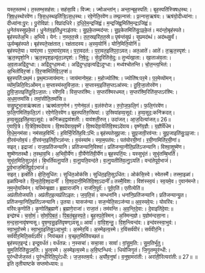 

  
यस्त॒स्तम्भ॑। त॒स्तम्भ॒सह॑स:। सह॑सा॒वि। विज्म:। ज्मोअन्ता॑न्। अन्ता॒न्बृह॒स्पति॑:। बृह॒स्पति॑स्त्रिषध॒स्थ:। त्रि॒ष॒ध॒स्थोरवे॑ण। त्रि॒स॒ध॒स्थइति॑त्रि॒ऽस॒ध॒स्थ:। रवे॒णॆति॒रवे॑ण॥ तम्प्र॒त्नास॑:। प्र॒त्नास॒ऋष॑य:। ऋष॑यो॒दीध्या॑ना:। दीध्या॑ना:पु॒र:। पु॒रोविप्रा॑:। विप्रा॑दधिरे। द॒धि॒रे॒म॒न्द्रजि॑ह्वं। म॒न्द्रजि॑ह्व॒मिति॑म॒न्द्रऽजि॑ह्वं॥  
धु॒नेत॑यस्सुप्रके॒तं। धु॒नेत॑य॒इति॑धु॒नऽइ॑तय:। सु॒प्र॒के॒तम्मद॑न्त:। सु॒प्र॒केतमिति॑सु॒ऽप्र॒के॒तं। मद॑न्तो॒बृह॑स्पते। बृह॑स्पतेअ॒भि। अ॒भिये। येन॑:। न॒स्त॒त॒स्रे। त॒त॒स्रइरि॑त॒त॒स्रे॥ पृष॑न्तंसृ॒प्रं। सृ॒प्रमद॑ब्धं। अद॑ब्धमू॒र्वं। ऊ॒र्वम्बृह॑स्पते। बृह॑स्पते॒रक्ष॑तात्। रक्ष॑तादस्य। अ॒स्य॒योनिं॑। योनि॒मिति॒योनिं॑॥  
बृह॑स्पते॒या। याप॑र॒मा। प॒र॒माप॑रा॒वत्। प॒रा॒वदत॑:। प॒रा॒वत॒इति॑प॒रा॒ऽवत्। अत॒आते॑। आते॑। त॒ऋ॒त॒स्पृश॑:। ऋ॒त॒स्पृशो॒नि। ऋ॒त॒स्पृश॒इत्यृ॑त॒ऽस्पृश॑:। नि॒षे॒दु:। से॒दुरिति॑से॒दु:॥ तुभ्यं॑खा॒ता:। खा॒ताअ॑व॒ता:। अ॒व॒ताअद्रि॑दुग्धा:। अद्रि॑दुग्धा॒मध्व॑:। अद्रि॑दुग्धा॒इत्यद्रि॑ऽदुग्धा:। मध्व॑श्चोतन्ति। चो॒त॒न्त्य॒भित॑:। अ॒भितो॑विर॒प्शं। वि॒र॒प्शमिति॑वि॒ऽर॒प्शं॥  
बृह॒स्पति॑:प्रथ॒मं। प्र॒थ॒मञ्जाय॑मान:। जाय॑मानोम॒ह:। म॒होज्योति॑ष:। ज्योति॑ष:पर॒मे। प॒र॒मेव्यो॑मन्। व्यो॑म॒न्निति॒विऽओ॑मन्॥ स॒प्तास्य॑स्तुविजा॒त:। स॒प्तास्य॒इति॑स॒प्तऽआ॑स्य:। तु॒वि॒जा॒तोरवे॑ण। तु॒वि॒जा॒तइति॑तु॒वि॒ऽजा॒त:। रवे॑ण॒वि। विस॒प्तर॑श्मि:। स॒प्तर॑श्मिरधमत्। स॒प्तर॑श्मि॒रिति॑स॒प्तऽर॑श्मि:। अ॒ध॒म॒त्तमां॑सि। तमां॒सीति॒तमां॑सि॥  
ससु॒ष्टुभा॒सऋ॑क्वता। ऋक्व॑ताग॒णेन॑। ग॒णेन॑व॒लं। व॒लंरु॑रोज। रु॒रो॒ज॒फ॒लि॒गं। फ॒लि॒गंरवे॑ण। फ॒लि॒गमिति॑फ॒लि॒ऽगं। रवे॒णेति॒रवे॑ण॥ बृह॒स्पति॑रु॒स्रिया॑:। उ॒स्रिया॑हव्य॒सूद॑:। ह॒व्य॒सूद॒:कनि॑क्रदत्। ह॒व्य॒सूद॒इति॑ह॒व्य॒ऽसूद॑:। कनि॑क्रद॒द्वाव॑शती:। वाव॑शती॒रुत्। उदा॑जत्। आ॒ज॒दित्या॑जत्॥ 26॥  
ए॒वापि॒त्रे। पि॒त्रेवि॒श्वदे॑वाय। वि॒श्वदे॑वाय॒वृष्णॆ॑। वि॒श्वदे॑वा॒येति॑वि॒श्वऽदे॑वाय। वृष्णे॑य॒ज्ञै:। य॒ज्ञैर्वि॑धेम। वि॒धे॒म॒नम॑सा। नम॑साह॒विर्भि॑:। ह॒विर्भि॒रिति॑ह॒वि:ऽभि॑:॥ बृह॑स्पतेसुप्र॒जा:। सु॒प्र॒जावी॒रव॑न्त:। सु॒प्र॒जाइति॑सु॒ऽप्र॒जा:। वी॒रव॑न्तोव॒यं। वी॒रव॑न्त॒इति॑वी॒रऽव॑न्त:। व॒यंस्या॑म। स्या॒म॒पत॑य:। पत॑योरयी॒णां। र॒यी॒णामिति॑र॒यी॒णां॥  
सइत्। इद्राजा॑। राजा॒प्रति॑जन्यानि। प्रति॑जन्यानि॒विश्वा॑। प्रति॑जन्या॒नीति॒प्रति॑ऽजन्यानि। विश्वा॒शुष्मे॑ण। शुष्मे॑णतस्थौ। त॒स्था॒व॒भि। अ॒भिवी॒र्ये॑ण। वी॒र्येणेति॑वी॒र्ये॑ण॥ बृह॒स्पतिं॒य:। यस्सुभृ॑तं। सुभृ॑तम्बि॒भर्ति॑। सुभृ॑त॒मिति॒सुऽभृ॑तं। बि॒भर्ति॑वल्गू॒यति॑। व॒ल्गू॒यति॒वन्द॑ते। व॒ल्गु॒यतीति॑व॒ल्गु॒ऽयति॑। वन्द॑तेपूर्व॒भाजं॑। पू॒र्व॒भाज॒मिति॑पू॒र्व॒ऽभाजं॑॥  
सइत्। इत्क्षे॑ति। क्षे॒ति॒सुधि॑त:। सुधि॑त॒ओक॑सि। सुधि॑त॒इति॒सुऽधि॑त:। ओक॑सि॒स्वे। स्वेतस्मै॑। तस्मा॒इळा॑। इळा॑पिन्वते। पि॒न्व॒ते॒वि॒श्व॒दानीं॑ । वि॒श्व॒दानी॒मिति॑वि॒श्व॒ऽदानीं॑॥ तस्मै॒विश:। विश॑स्स्व॒यं। स्व॒यमे॒व। ए॒वान॑मन्ते। न॒म॒न्ते॒यस्मि॑न्। यस्मि॑न्ब्र॒ह्मा। ब्र॒ह्माराज॑नि। राज॑नि॒पूर्व॑:। पूर्व॒एति॑। एतीत्येति॑॥  
अप्र॑तीतोजयति। अप्र॑तीत॒इत्यप्र॑तिऽइत:। ज॒य॒ति॒सं। सन्धना॑नि। धना॑नि॒प्रति॑जन्यानि। प्रति॑जन्यान्यु॒त। प्रति॑जन्या॒निति॒प्रति॑ऽजन्यानि। उ॒तया। यासज॑न्या। सज॒न्येति॒सऽज॑न्या॥ अ॒व॒स्यवे॒य:। योवरि॑व:। वरि॑व:कृ॒णॊति॑। कृ॒णोति॑ब्र॒ह्मणे॑। ब्र॒ह्मणे॒राजा॑। राजा॒तं। तम॑वन्ति। अ॒व॒न्ति॒दे॒वा:। दे॒वाइति॑दे॒वा:॥  
इन्द्र॑श्च। च॒सो॒मं॒। सो॒मं॒पि॒ब॒तं॒। पि॒ब॒तं॒बृ॒ह॒स्प॒ते॒। बृ॒ह॒स्प॒ते॒स्मिन्। अ॒स्मिन्य॒ज्ञे। य॒ज्ञेम॑न्दसा॒ना। म॒न्द॒सा॒नावृ॑षण्वसू। वृ॒ष॒ण्व॒सू॒इति॑वृषण्ऽवसू॥ आवां॑। वां॒वि॒श॒न्तु॒। वि॒श॒न्त्विन्द॑व:। इन्द॑वस्स्वा॒भुव॑:। स्वा॒भुवो॒स्मे। स्वा॒भुव॒इति॑सु॒ऽआ॒भुव॑:। अ॒स्मेर॒यिं। अ॒स्मेइत्य॒स्मे। र॒यिंसर्व॑वीरं। सर्व॑वीरं॒नि। सर्व॑वीर॒मिति॒सर्व॑ऽवीरं। निय॑च्छतं। य॒च्छ॒त॒मिति॑यच्छतं॥  
बृह॑स्पत॒इन्द्र॑। इन्द्र॒वर्ध॑तं। वर्ध॑तन्न:। न॒स्सचा॑। सचा॒सा। सावां॑। वां॒सु॒म॒ति:। सु॒म॒तिर्भू॑तु। सु॒म॒तिरिति॑सु॒ऽम॒ति:। भू॒त्व॒स्मे। अ॒स्मेइत्य॒स्मे॥ अ॒वि॒ष्टन्धिय॑:। धियो॑जिगृ॒तं। जि॒गृ॒तम्पुर॑न्धी:। पुर॑न्धीर्जज॒स्तं। पुर॑न्धी॒रिति॒पुरं॑ऽधी:। ज॒ज॒स्तम॒र्य:। अ॒र्योव॒नुषां॑। व॒नुषा॒मरा॑ती:। अरा॑ती॒रित्यरा॑ती:॥ 27॥ ॥ इति तृतीयाष्टके सप्तमोध्याय:॥  
